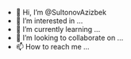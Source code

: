- 👋 Hi, I’m @SultonovAzizbek
- 👀 I’m interested in ...
- 🌱 I’m currently learning ...
- 💞️ I’m looking to collaborate on ...
- 📫 How to reach me ...

<!---
SultonovAzizbek/SultonovAzizbek is a ✨ special ✨ repository because its `README.md` (this file) appears on your GitHub profile.
You can click the Preview link to take a look at your changes.
--->
